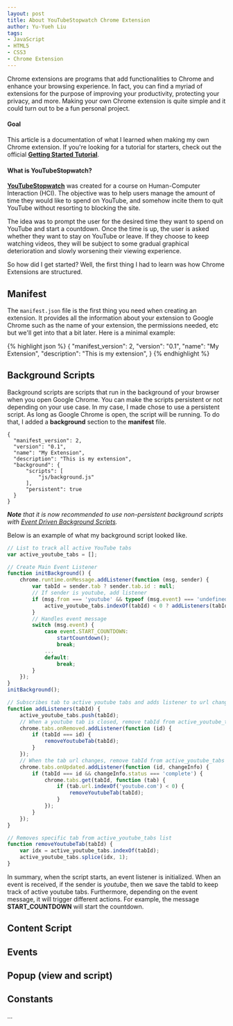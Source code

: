 ```yaml
---
layout: post
title: About YouTubeStopwatch Chrome Extension
author: Yu-Yueh Liu
tags:
- JavaScript    
- HTML5
- CSS3
- Chrome Extension
---
```

Chrome extensions are programs that add functionalities to Chrome and enhance your browsing experience. In fact, you can find a myriad of extensions for the purpose of improving your productivity, protecting your privacy, and more. Making your own Chrome extension is quite simple and it could turn out to be a fun personal project.

<h4>Goal</h4>
<p>This article is a documentation of what I learned when making my own Chrome extension. If you're looking for a tutorial for starters, check out the official <b><a href="https://developer.chrome.com/extensions/getstarted" target="_blank">Getting Started Tutorial</a></b>.</p>

<h4>What is YouTubeStopwatch?</h4>
<p><b><a href="https://chrome.google.com/webstore/detail/youtubestopwatch/ibaejmohdpnppkglomilmholhndaobag">YouTubeStopwatch</a></b> was created for a course on Human-Computer Interaction (HCI). The objective was to help users manage the amount of time they would like to spend on YouTube, and somehow incite them to quit YouTube without resorting to blocking the site.</p>

<p>The idea was to prompt the user for the desired time they want to spend on YouTube and start a countdown. Once the time is up, the user is asked whether they want to stay on YouTube or leave. If they choose to keep watching videos, they will be subject to some gradual graphical deterioration and slowly worsening their viewing experience.</p>

<p>So how did I get started? Well, the first thing I had to learn was how Chrome Extensions are structured.</p>

<!-- TODO: add ToC -->

<h2>Manifest</h2>
<p>
The <code class="inline-code">manifest.json</code> file is the first thing you need when creating an extension. It provides all the information about your extension to Google Chrome such as the name of your extension, the permissions needed, etc but we'll get into that a bit later. Here is a minimal example:
</p>

{% highlight json %}
{
  "manifest_version": 2,
  "version": "0.1",
  "name": "My Extension",
  "description": "This is my extension",
}
{% endhighlight %}

<h2>Background Scripts</h2>
<p>
Background scripts are scripts that run in the background of your browser when you open Google Chrome. You can make the scripts persistent or not depending on your use case. In my case, I made chose to use a persistent script. As long as Google Chrome is open, the script will be running. To do that, I added a <strong>background</strong> section to the <b>manifest</b> file. 
</p>

<!-- TODO: Add Line highlighter -->
<!-- waiting for https://github.com/rouge-ruby/rouge/pull/1426/commits/8275950801dd2637e2239cc16f69058760a6f157 -->
<!-- {% highlight json %}
{
  "manifest_version": 2,
  "version": "0.1",
  "name": "My Extension",
  "description": "This is my extension",
  "background": {               // background section
      "scripts": [              // 
          "js/background.js"    // 
      ],                        // 
      "persistent": true        // 
  }                             //
}
{% endhighlight %} -->

<pre class="highlight"><code>{
  "manifest_version": 2,
  "version": "0.1",
  "name": "My Extension",
  "description": "This is my extension",
<span class="hl-line">  "background": {</span>
<span class="hl-line">      "scripts": [</span>
<span class="hl-line">          "js/background.js"</span>
<span class="hl-line">      ],</span>
<span class="hl-line">      "persistent": true</span>
<span class="hl-line">  }</span>
}</code></pre>

<p><i><b>Note</b> that it is now recommended to use non-persistent background scripts with <a href="https://developer.chrome.com/extensions/background_migration">Event Driven Background Scripts</a>.</i></p>

<p>Below is an example of what my background script looked like.</p>

```javascript
// List to track all active YouTube tabs
var active_youtube_tabs = [];

// Create Main Event Listener
function initBackground() {
    chrome.runtime.onMessage.addListener(function (msg, sender) {
        var tabId = sender.tab ? sender.tab.id : null;
        // If sender is youtube, add listener
        if (msg.from === 'youtube' && typeof (msg.event) === 'undefined') {
            active_youtube_tabs.indexOf(tabId) < 0 ? addListeners(tabId) : null;
        }
        // Handles event message
        switch (msg.event) {
            case event.START_COUNTDOWN:
                startCountdown();
                break;
            ...
            default:
                break;
        }
    });
}
initBackground();

// Subscribes tab to active youtube tabs and adds listener to url changes
function addListeners(tabId) {
    active_youtube_tabs.push(tabId);
    // When a youtube tab is closed, remove tabId from active_youtube_tabs list
    chrome.tabs.onRemoved.addListener(function (id) {
        if (tabId === id) {
            removeYoutubeTab(tabId);
        }
    });
    // When the tab url changes, remove tabId from active_youtube_tabs if user is no longer on Youtube
    chrome.tabs.onUpdated.addListener(function (id, changeInfo) {
        if (tabId === id && changeInfo.status === 'complete') {
            chrome.tabs.get(tabId, function (tab) {
                if (tab.url.indexOf('youtube.com') < 0) {
                    removeYoutubeTab(tabId);
                }
            });
        }
    });
}

// Removes specific tab from active_youtube_tabs list
function removeYoutubeTab(tabId) {
    var idx = active_youtube_tabs.indexOf(tabId);
    active_youtube_tabs.splice(idx, 1);
}
```
<p>
In summary, when the script starts, an event listener is initialized. When an event is received, if the sender is <i>youtube</i>, then we save the tabId to keep track of active youtube tabs. Furthermore, depending on the event message, it will trigger different actions. For example, the message <b>START_COUNTDOWN</b> will start the countdown.
</p>

<h2>Content Script</h2>
<p>
</p>

<h2>Events</h2>
<p>
</p>

<h2>Popup (view and script)</h2>
<p>
</p>

<h2>Constants</h2>
<p>
</p>

<!-- <h4>Prerequisites</h4>
<ul>
<li></li>
<li></li>
</ul> -->

<!-- <img src="{{ "/assets/images/post/productive.png" | relative_url }}" class="img-fluid add-margin-top-normal add-margin-bottom-normal"> -->

...